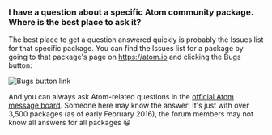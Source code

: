 ### I have a question about a specific Atom community package. Where is the best place to ask it?

The best place to get a question answered quickly is probably the Issues list for that specific package. You can find the Issues list for a package by going to that package's page on https://atom.io and clicking the Bugs button:

![Bugs button link](@images/atom/package-issue-link.png)

And you can always ask Atom-related questions in the [official Atom message board](https://github.com/atom/atom/discussions). Someone here may know the answer! It's just with over 3,500 packages (as of early February 2016), the forum members may not know all answers for all packages :grinning:
